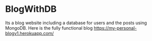 # BlogWithDB 
Its a blog website including a database for users and the posts using MongoDB. 
Here is the fully functional blog
https://my-personal-blogv1.herokuapp.com/
